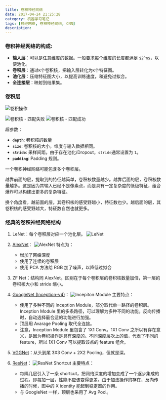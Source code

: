 ```yaml
---
title: 卷积神经网络
date: 2017-04-24 21:25:28
category: 机器学习笔记
tags: [神经网络, 卷积神经网络, CNN]
description:
---
```


### 卷积神经网络的构成:

- **输入层**：可以是任意维度的数据。一般要求每个维度的长度都满足 `$2^n$`，以便池化。
- **卷积层**：通过`K`个卷积核，把输入层转化为`K`个特征图。
- **池化层**：压缩特征图大小，以提高训练速度，和避免过拟合。
- **全连接层**：映射到结果集。

<!-- more -->

### 卷积层

![卷积操作](conv_layer.png)

![卷积核 - 匹配失败](conv_kernel.png)
![卷积核 - 匹配成功](conv_kernel_2.png)

超参数：

- **`depth`**: 卷积核的数量
- **`size`**: 卷积核的大小。维度与输入数据相同。
- **`stride`**: 采样间距。由于存在池化/Dropout，`stride`通常设置为 `1`。
- **`padding`**: Padding 规则。

一个卷积神经网络可能包含多个卷积层。

越靠前面的层，提取到的特征越简单，卷积核数量越少。越靠后面的层，卷积核数量越多。这是因为其输入已经不是像素点，而是具有一定复杂度的低级特征，组合爆炸可以构建出更多的复杂特征。

换个角度看，越前面的层，其卷积核的感受野越小，特征数也少。越后面的层，其卷积核的感受野越大，特征数自然也就更多。

### 经典的卷积神经网络结构

1. LeNet：每个卷积层对应一个池化层。
   ![LeNet](LeNet.jpg)
2. [AlexNet](http://papers.nips.cc/paper/4824-imagenet-classification-with-deep-convolutional-neural-networks.pdf)：
   ![AlexNet](AlexNet.png)
   特点为：
   - 增加了网络深度
   - 使用了连续的卷积层
   - 使用 PCA 方法给 RGB 加了噪声，以降低过拟合

3. ZF Net：结构同 AlexNet。区别在于每个卷积层的卷积核数量加倍，第一层的卷积核大小和 stride 缩小。

4. [GoogleNet (Inception-v4)](https://arxiv.org/pdf/1602.07261.pdf)：
   ![Incepiton Module](GoogleNet_Inception.png)
   主要特点：

   - 使用了多种不同的 Inception Module，部分取代单一路径的卷积层。Inception Module 里的多条路径，可以理解为多种不同的功能。反向传播时，自动选择最合适的功能进行加强。
   - 顶层用 Avarage Pooling 取代全连接。
   - 注意，Inception Module 里包含了 1X1 Conv。1X1 Conv 之所以有存在意义，是因为卷积操作是具有深度的。不同深度层次上的值，代表了不同的 feature，所以 1X1 Conv 可以提取该点的 feature 组合。

5. [VGGNet](http://www.robots.ox.ac.uk/~vgg/research/very_deep/)：从头到尾 3X3 Conv + 2X2 Pooling，但就是深。

6. [ResNet](https://arxiv.org/abs/1512.03385)：
   ![ResNet Shortcut](ResNet_shortcut.png)
   主要特点：
   - 每隔几层引入了一条 shortcut，把网络深度的增加变成了一个逐步集成的过程。即每加一层，性能不应该变得更差。由于加法操作的存在，反向传播的时候，图中的 X identity 能起到稳定器的作用。
   - 与 GoogleNet 一样，顶层也采用了 Avg Pool。
